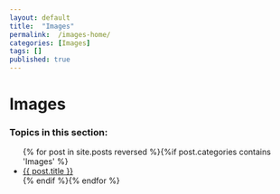 ```yaml
---
layout: default
title:  "Images"
permalink:  /images-home/
categories: [Images]
tags: []
published: true
---
```


<div data-type="part" class="hsecpart" data-hederis-type="hsecpart" id="images-home" data-pi-attrs="id: images-home" role="doc-part" data-author-name=" " data-book-title=" " title="Images"><h1 data-hederis-type="hblkchaptitle" class="hblkchaptitle" id="pKFmEc5bX">Images</h1><h3>Topics in this section:</h3><ul class="">{% for post in site.posts reversed %}{%if post.categories contains 'Images' %}<li class=""><a class="" href="{{ post.url }}">{{ post.title }}</a></li>{% endif %}{% endfor %}</ul></div>